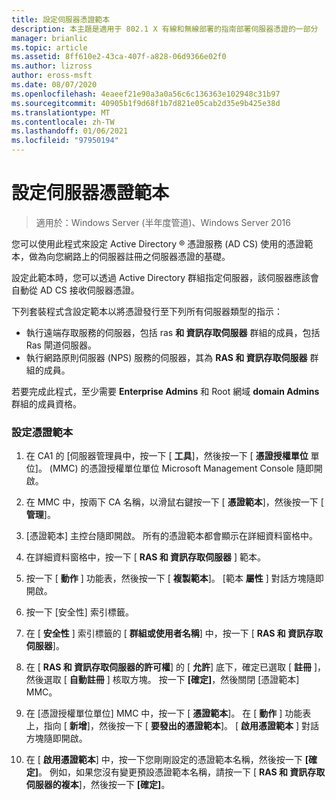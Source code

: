 ```yaml
---
title: 設定伺服器憑證範本
description: 本主題是適用于 802.1 X 有線和無線部署的指南部署伺服器憑證的一部分
manager: brianlic
ms.topic: article
ms.assetid: 8ff610e2-43ca-407f-a828-06d9366e02f0
ms.author: lizross
author: eross-msft
ms.date: 08/07/2020
ms.openlocfilehash: 4eaeef21e90a3a0a56c6c136363e102948c31b97
ms.sourcegitcommit: 40905b1f9d68f1b7d821e05cab2d35e9b425e38d
ms.translationtype: MT
ms.contentlocale: zh-TW
ms.lasthandoff: 01/06/2021
ms.locfileid: "97950194"
---
```

# <a name="configure-the-server-certificate-template"></a>設定伺服器憑證範本

>適用於：Windows Server (半年度管道)、Windows Server 2016

您可以使用此程式來設定 Active Directory &reg; 憑證服務 (AD CS) 使用的憑證範本，做為向您網路上的伺服器註冊之伺服器憑證的基礎。

設定此範本時，您可以透過 Active Directory 群組指定伺服器，該伺服器應該會自動從 AD CS 接收伺服器憑證。

下列套裝程式含設定範本以將憑證發行至下列所有伺服器類型的指示：

- 執行遠端存取服務的伺服器，包括 ras **和 資訊存取伺服器** 群組的成員，包括 Ras 閘道伺服器。
- 執行網路原則伺服器 (NPS) 服務的伺服器，其為 **RAS 和 資訊存取伺服器** 群組的成員。

若要完成此程式，至少需要 **Enterprise Admins** 和 Root 網域 **domain Admins** 群組的成員資格。

### <a name="to-configure-the-certificate-template"></a>設定憑證範本

1.  在 CA1 的 [伺服器管理員中，按一下 [ **工具**]，然後按一下 [ **憑證授權單位** 單位]。  (MMC) 的憑證授權單位單位 Microsoft Management Console 隨即開啟。

2.  在 MMC 中，按兩下 CA 名稱，以滑鼠右鍵按一下 [ **憑證範本**]，然後按一下 [ **管理**]。

3.  [憑證範本] 主控台隨即開啟。 所有的憑證範本都會顯示在詳細資料窗格中。

4.  在詳細資料窗格中，按一下 [ **RAS 和 資訊存取伺服器** ] 範本。

5.  按一下 [ **動作** ] 功能表，然後按一下 [ **複製範本**]。 [範本 **屬性** ] 對話方塊隨即開啟。

6.  按一下 [安全性]  索引標籤。

7.  在 [ **安全性** ] 索引標籤的 [ **群組或使用者名稱**] 中，按一下 [ **RAS 和 資訊存取伺服器**]。

8.  在 [ **RAS 和 資訊存取伺服器的許可權**] 的 [ **允許**] 底下，確定已選取 [ **註冊** ]，然後選取 [ **自動註冊** ] 核取方塊。 按一下 **[確定]**，然後關閉 [憑證範本] MMC。

9.  在 [憑證授權單位單位] MMC 中，按一下 [ **憑證範本**]。 在 [ **動作** ] 功能表上，指向 [ **新增**]，然後按一下 [ **要發出的憑證範本**]。 [ **啟用憑證範本** ] 對話方塊隨即開啟。

10. 在 [ **啟用憑證範本**] 中，按一下您剛剛設定的憑證範本名稱，然後按一下 **[確定]**。 例如，如果您沒有變更預設憑證範本名稱，請按一下 [ **RAS 和 資訊存取伺服器的複本**]，然後按一下 **[確定]**。



